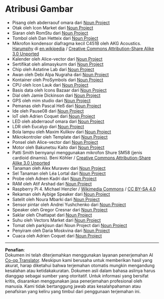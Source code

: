 <!--
CO_OP_TRANSLATOR_METADATA:
{
  "original_hash": "4506d33bbda7acc0ab20980172687090",
  "translation_date": "2025-08-27T20:27:25+00:00",
  "source_file": "attributions.md",
  "language_code": "id"
}
-->
# Atribusi Gambar

* Pisang oleh abderraouf omara dari [Noun Project](https://thenounproject.com)
* Otak oleh Icon Market dari [Noun Project](https://thenounproject.com)
* Siaran oleh RomStu dari [Noun Project](https://thenounproject.com)
* Tombol oleh Dan Hetteix dari [Noun Project](https://thenounproject.com)
* Mikrofon kondensor diafragma kecil C451B oleh AKG Acoustics. [Harumphy](https://en.wikipedia.org/wiki/User:Harumphy) di [en.wikipedia](https://en.wikipedia.org/) / [Creative Commons Attribution-Share Alike 3.0 Unported](https://creativecommons.org/licenses/by-sa/3.0/deed.en)
* Kalender oleh Alice-vector dari [Noun Project](https://thenounproject.com)
* Sertifikat oleh alimasykurm dari [Noun Project](https://thenounproject.com)
* Chip oleh Astatine Lab dari [Noun Project](https://thenounproject.com)
* Awan oleh Debi Alpa Nugraha dari [Noun Project](https://thenounproject.com)
* Kontainer oleh ProSymbols dari [Noun Project](https://thenounproject.com)
* CPU oleh Icon Lauk dari [Noun Project](https://thenounproject.com)
* Basis data oleh Icons Bazaar dari [Noun Project](https://thenounproject.com)
* Dial oleh Jamie Dickinson dari [Noun Project](https://thenounproject.com)
* GPS oleh mim studio dari [Noun Project](https://thenounproject.com)
* Pemanas oleh Pascal Heß dari [Noun Project](https://thenounproject.com)
* Ide oleh Pause08 dari [Noun Project](https://thenounproject.com)
* IoT oleh Adrien Coquet dari [Noun Project](https://thenounproject.com)
* LED oleh abderraouf omara dari [Noun Project](https://thenounproject.com)
* LDR oleh Eucalyp dari [Noun Project](https://thenounproject.com)
* Bola lampu oleh Maxim Kulikov dari [Noun Project](https://thenounproject.com)
* Mikrokontroler oleh Template dari [Noun Project](https://thenounproject.com)
* Ponsel oleh Alice-vector dari [Noun Project](https://thenounproject.com)
* Motor oleh Bakunetsu Kaito dari [Noun Project](https://thenounproject.com)
* Patti Smith bernyanyi menggunakan mikrofon Shure SM58 (jenis cardioid dinamis). Beni Köhler / [Creative Commons Attribution-Share Alike 3.0 Unported](https://creativecommons.org/licenses/by-sa/3.0/deed.en)
* Tanaman oleh Alex Muravev dari [Noun Project](https://thenounproject.com)
* Sel Tanaman oleh Léa Lortal dari [Noun Project](https://thenounproject.com)
* Probe oleh Adnen Kadri dari [Noun Project](https://thenounproject.com)
* RAM oleh Atif Arshad dari [Noun Project](https://thenounproject.com)
* Raspberry Pi 4. Michael Henzler / [Wikimedia Commons](https://commons.wikimedia.org/wiki/Main_Page) / [CC BY-SA 4.0](https://creativecommons.org/licenses/by-sa/4.0/)
* Rekaman oleh Aybige Speaker dari [Noun Project](https://thenounproject.com)
* Satelit oleh Noura Mbarki dari [Noun Project](https://thenounproject.com)
* Sensor pintar oleh Andrei Yushchenko dari [Noun Project](https://thenounproject.com)
* Speaker oleh Gregor Cresnar dari [Noun Project](https://thenounproject.com)
* Saklar oleh Chattapat dari [Noun Project](https://thenounproject.com)
* Suhu oleh Vectors Market dari [Noun Project](https://thenounproject.com)
* Tomat oleh parkjisun dari Noun Project dari [Noun Project](https://thenounproject.com)
* Penyiram oleh Daria Moskvina dari [Noun Project](https://thenounproject.com)
* Cuaca oleh Adrien Coquet dari [Noun Project](https://thenounproject.com)

---

**Penafian**:  
Dokumen ini telah diterjemahkan menggunakan layanan penerjemahan AI [Co-op Translator](https://github.com/Azure/co-op-translator). Meskipun kami berusaha untuk memberikan hasil yang akurat, harap diketahui bahwa terjemahan otomatis mungkin mengandung kesalahan atau ketidakakuratan. Dokumen asli dalam bahasa aslinya harus dianggap sebagai sumber yang otoritatif. Untuk informasi yang bersifat kritis, disarankan menggunakan jasa penerjemahan profesional oleh manusia. Kami tidak bertanggung jawab atas kesalahpahaman atau penafsiran yang keliru yang timbul dari penggunaan terjemahan ini.
